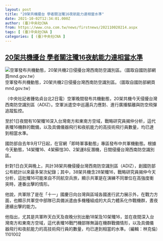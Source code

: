 ```yaml
---
layout: post
title: "20架共機擾台 學者關注殲16夜航能力達相當水準"
date: 2021-10-02T12:34:01.000Z
author: (臺)中央社CNA
from: https://www.cna.com.tw/news/firstnews/202110020214.aspx
tags: [ (臺)中央社CNA ]
categories: [ (臺)中央社CNA ]
---
```

<!--1633178041000-->
[20架共機擾台 學者關注殲16夜航能力達相當水準](https://www.cna.com.tw/news/firstnews/202110020214.aspx)
------

<div>
<div><div><div style="--aspect-ratio:1000/713;"><picture><source media="(max-width: 414px)" data-srcset="https://imgcdn.cna.com.tw/www/WebPhotos/800/20211002/1000x713_066514333356.jpg"><source media="(min-width: 413px)" data-srcset="https://imgcdn.cna.com.tw/www/WebPhotos/1024/20211002/1000x713_066514333356.jpg"><img class='lazyload' data-src="https://imgcdn.cna.com.tw/www/WebPhotos/800/20211002/1000x713_066514333356.jpg" alt="空軍發布共機動態，20架共機2日侵擾台灣西南防空識別區。（圖取自國防部網頁mnd.gov.tw）" data-srcset="https://imgcdn.cna.com.tw/www/WebPhotos/800/20211002/1000x713_066514333356.jpg 414w, https://imgcdn.cna.com.tw/www/WebPhotos/1024/20211002/1000x713_066514333356.jpg 1024w"></picture></div><div>空軍發布共機動態，20架共機2日侵擾台灣西南防空識別區。（圖取自國防部網頁mnd.gov.tw）</div></div></div><div></div><div><p>（中央社記者鍾佑貞台北2日電）空軍晚間發布共機動態，20架共機今天侵擾台灣西南防空識別區（ADIZ）。空軍派遣空中巡邏兵力應對、進行廣播驅離與防空飛彈追蹤監控。</p><p>至於1日夜間有10架殲16深入台灣南方和東南方空域，戰略研究員揭仲分析，這代表殲16機群的戰備，以及具備儀器飛行和夜航能力的高技術飛行員數量，均已達到相當水準。</p><p>國防部自去年9月17日起，在官網「即時軍事動態」專區發布中共軍機動態。根據今天動態，14架殲16、4架蘇愷30、2架運8反潛機，日間侵擾台灣西南防空識別區。</p><p>針對1日白天與晚上，共計38架共機侵擾台灣西南防空識別區（ADIZ），創國防部公布統計以來最多架次紀錄；其中，38架共機含28架殲16，戰略研究員揭仲今天分析，這批殲16可能來自不同航空兵旅，顯示共軍是在演練不同單位在高強度衝突時，連番出擊的情形。</p><p>他說，共軍除了是在「十一」國慶日向台灣與區域各國進行武力展示外，在戰力方面，也顯示共軍空中部隊已具備派遣由多機種組成的大兵力體系化作戰機群，晝夜連續出擊的能力。</p><p>他指出，尤其是共軍昨天白天及夜晚分別出動18架及10架殲16，並在夜間深入台灣南方和東南方空域，這代表殲16戰鬥機部隊無論在機群戰備情形，以及具備儀器飛行和夜航能力的高技術飛行員的數量，均已達到相當的水準。（編輯：林克倫）1101002</p></div>
</div>
